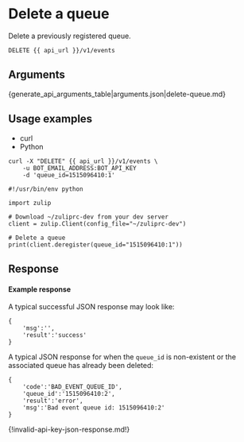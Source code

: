 # Delete a queue

Delete a previously registered queue.

`DELETE {{ api_url }}/v1/events`

## Arguments

{generate_api_arguments_table|arguments.json|delete-queue.md}

## Usage examples
<div class="code-section" markdown="1">
<ul class="nav">
<li data-language="curl">curl</li>
<li data-language="python">Python</li>
</ul>
<div class="blocks">

<div data-language="curl" markdown="1">

```
curl -X "DELETE" {{ api_url }}/v1/events \
    -u BOT_EMAIL_ADDRESS:BOT_API_KEY
    -d 'queue_id=1515096410:1'
```

</div>

<div data-language="python" markdown="1">

```
#!/usr/bin/env python

import zulip

# Download ~/zuliprc-dev from your dev server
client = zulip.Client(config_file="~/zuliprc-dev")

# Delete a queue
print(client.deregister(queue_id="1515096410:1"))
```

</div>

</div>

</div>

## Response

#### Example response

A typical successful JSON response may look like:

```
{
    'msg':'',
    'result':'success'
}
```

A typical JSON response for when the `queue_id` is non-existent or the
associated queue has already been deleted:

```
{
    'code':'BAD_EVENT_QUEUE_ID',
    'queue_id':'1515096410:2',
    'result':'error',
    'msg':'Bad event queue id: 1515096410:2'
}
```

{!invalid-api-key-json-response.md!}
